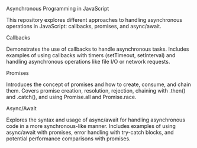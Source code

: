 Asynchronous Programming in JavaScript

This repository explores different approaches to handling asynchronous operations in JavaScript: 
callbacks, promises, and async/await.


Callbacks

Demonstrates the use of callbacks to handle asynchronous tasks. Includes examples of using callbacks with timers (setTimeout, setInterval) and handling asynchronous operations like file I/O or network requests.


Promises

Introduces the concept of promises and how to create, consume, and chain them. Covers promise creation, resolution, rejection, chaining with .then() and .catch(), and using Promise.all and Promise.race.


Async/Await

Explores the syntax and usage of async/await for handling asynchronous code in a more synchronous-like manner. Includes examples of using async/await with promises, error handling with try-catch blocks, and potential performance comparisons with promises.
